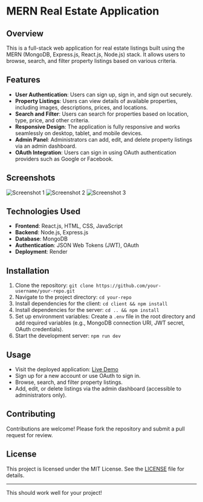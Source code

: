 
# MERN Real Estate Application

## Overview
This is a full-stack web application for real estate listings built using the MERN (MongoDB, Express.js, React.js, Node.js) stack. It allows users to browse, search, and filter property listings based on various criteria.

## Features
- **User Authentication**: Users can sign up, sign in, and sign out securely.
- **Property Listings**: Users can view details of available properties, including images, descriptions, prices, and locations.
- **Search and Filter**: Users can search for properties based on location, type, price, and other criteria.
- **Responsive Design**: The application is fully responsive and works seamlessly on desktop, tablet, and mobile devices.
- **Admin Panel**: Administrators can add, edit, and delete property listings via an admin dashboard.
- **OAuth Integration**: Users can sign in using OAuth authentication providers such as Google or Facebook.

## Screenshots
![Screenshot 1](https://asset.cloudinary.com/dgjf9hzkd/6d38e47c2b113bf1b9340313b43ac685)
![Screenshot 2](https://asset.cloudinary.com/dgjf9hzkd/527b1d5883c7db300e71df52d9cff395)
![Screenshot 3](https://asset.cloudinary.com/dgjf9hzkd/d99c7caa000d02e5f56deb0df85fa3d5)

## Technologies Used
- **Frontend**: React.js, HTML, CSS, JavaScript
- **Backend**: Node.js, Express.js
- **Database**: MongoDB
- **Authentication**: JSON Web Tokens (JWT), OAuth
- **Deployment**: Render

## Installation
1. Clone the repository: `git clone https://github.com/your-username/your-repo.git`
2. Navigate to the project directory: `cd your-repo`
3. Install dependencies for the client: `cd client && npm install`
4. Install dependencies for the server: `cd .. && npm install`
5. Set up environment variables: Create a `.env` file in the root directory and add required variables (e.g., MongoDB connection URI, JWT secret, OAuth credentials).
6. Start the development server: `npm run dev`

## Usage
- Visit the deployed application: [Live Demo](https://evans-mern-real-estate.onrender.com)
- Sign up for a new account or use OAuth to sign in.
- Browse, search, and filter property listings.
- Add, edit, or delete listings via the admin dashboard (accessible to administrators only).

## Contributing
Contributions are welcome! Please fork the repository and submit a pull request for review.

## License
This project is licensed under the MIT License. See the [LICENSE](LICENSE) file for details.

---

This should work well for your project!
